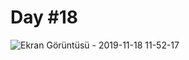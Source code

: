 # Day #18

![Ekran Görüntüsü - 2019-11-18 11-52-17](https://user-images.githubusercontent.com/30186772/69037961-eadbc700-09f9-11ea-86bb-b0a41570fbd6.png)


